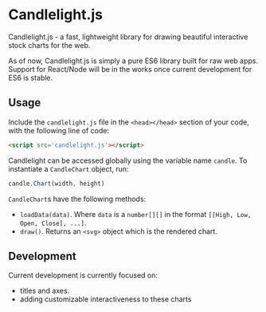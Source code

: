 # Candlelight.js
Candlelight.js - a fast, lightweight library for drawing beautiful interactive stock charts for the web.

As of now, Candlelight.js is simply a pure ES6 library built for raw web apps. Support for React/Node will be in the works once current development for ES6 is stable.

## Usage
Include the `candlelight.js` file in the `<head></head>` section of your code, with the following line of code:
```html
<script src='candlelight.js'></script>
```

Candlelight can be accessed globally using the variable name `candle`. To instantiate a `CandleChart` object, run:
```javascript
candle.Chart(width, height)
```

`CandleChart`s have the following methods:
- `loadData(data)`. Where `data` is a `number[][]` in the format `[[High, Low, Open, Close], ...]`.
- `draw()`. Returns an `<svg>` object which is the rendered chart.

## Development
Current development is currently focused on:
- titles and axes.
- adding customizable interactiveness to these charts